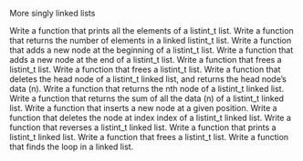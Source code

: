 More singly linked lists

Write a function that prints all the elements of a listint_t list.
Write a function that returns the number of elements in a linked listint_t list.
Write a function that adds a new node at the beginning of a listint_t list.
Write a function that adds a new node at the end of a listint_t list.
Write a function that frees a listint_t list.
Write a function that frees a listint_t list.
Write a function that deletes the head node of a listint_t linked list, and returns the head node’s data (n).
Write a function that returns the nth node of a listint_t linked list.
Write a function that returns the sum of all the data (n) of a listint_t linked list.
Write a function that inserts a new node at a given position.
Write a function that deletes the node at index index of a listint_t linked list.
Write a function that reverses a listint_t linked list.
Write a function that prints a listint_t linked list.
Write a function that frees a listint_t list.
Write a function that finds the loop in a linked list.
